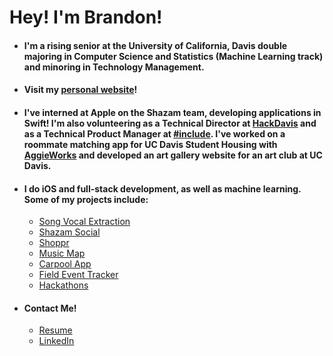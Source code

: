 # Hey! I'm Brandon!

- #### I'm a rising senior at the University of California, Davis double majoring in Computer Science and Statistics (Machine Learning track) and minoring in Technology Management. 

- #### Visit my [personal website](https://portfolio-brandonw504.vercel.app)!

- #### I've interned at Apple on the Shazam team, developing applications in Swift! I'm also volunteering as a Technical Director at [HackDavis](https://hackdavis.io) and as a Technical Product Manager at [#include](http://includedavis.com/). I've worked on a roommate matching app for UC Davis Student Housing with [AggieWorks](https://aggieworks.org) and developed an art gallery website for an art club at UC Davis.

- #### I do iOS and full-stack development, as well as machine learning. Some of my projects include:
  - [Song Vocal Extraction](https://github.com/brandonw504/song-vocal-extraction)
  - [Shazam Social](https://github.com/brandonw504/shazam-social)
  - [Shoppr](https://github.com/brandonw504/shoppr)
  - [Music Map](https://github.com/Austin2Shih/Music-Map)
  - [Carpool App](https://github.com/brandonw504/carpool-app)
  - [Field Event Tracker](https://github.com/brandonw504/field-event-tracker)
  - [Hackathons](https://devpost.com/brandonw504)

- #### Contact Me!
  - [Resume](https://portfolio-brandonw504.vercel.app/resume.pdf)
  - [LinkedIn](https://www.linkedin.com/in/brandonw504)
